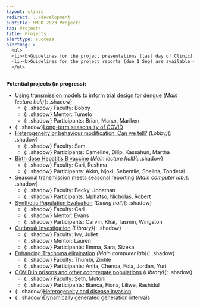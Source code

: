 ```yaml
---
layout: clinic
redirect: ../development
subtitle: MMED 2023 Projects
tab: Projects
title: Projects
alerttype: success
alertmsg: >
  <ul>
  <li><b>Guidelines for the project presentations (last day of Clinic) are available <a href="./projectPresentations">here</a>.</b></li>
  <li><b>Guidelines for the project reports (due 1 Sep) are available <a href="./projectReports">here</a>.</b></li>
  </ul>
---
```


**Potential projects (in progress):**

- [Using transmission models to inform trial design for dengue](./dengueTrials) _(Main lecture hall)_{: .shadow}
    - {: .shadow} Faculty: Bobby
    - {: .shadow} Mentor: Tumelo
    - {: .shadow} Participants: Brian, Manar, Mariken
- {: .shadow}[Long-term seasonality of COVID](./COVIDseasonality)
- [Heterogeneity or behaviour modification: Can we tell?](./heterogeneity) _(Lobby)_{: .shadow}
    - {: .shadow} Faculty: Sam
    - {: .shadow} Participants: Cameline, Dilip, Kassahun, Martha
- [Birth dose Hepatitis B vaccine](./hepb) _(Main lecture hall)_{: .shadow}
    - {: .shadow} Faculty: Cari, Reshma
    - {: .shadow} Participants: Akim, Njoki, Sebentile, Shelina, Tonderai
- [Seasonal transmission meets seasonal reporting](./seasonalData) _(Main computer lab)_{: .shadow}
    - {: .shadow} Faculty: Becky, Jonathan
    - {: .shadow} Participants: Mphatso, Nicholas, Robert
- [Synthetic Population Evaluation](./synthetic) _(Dining hall)_{: .shadow}
    - {: .shadow} Faculty: Carl
    - {: .shadow} Mentor: Evans
    - {: .shadow} Participants: Carvin, Khai, Tasmin, Wingston
- [Outbreak Investigation](./mmf) _(Library)_{: .shadow}
    - {: .shadow} Faculty: Ivy, Juliet
    - {: .shadow} Mentor: Lauren
    - {: .shadow} Participants: Emma, Sara, Sizeka
- [Enhancing Trachoma elimination](./trachoma) _(Main computer lab)_{: .shadow}
    - {: .shadow} Faculty: Thumbi, Zinhle
    - {: .shadow} Participants: Anita, Chenoa, Fola, Jordan, Yuri
- [COVID in prisons and other congregate populations](./covid_prisons) _(Library)_{: .shadow}
    - {: .shadow} Faculty: Seth, Mutoni
    - {: .shadow} Participants: Bianca, Fiona, Liliwe, Rashidul
- {: .shadow}[Heterogeneity and disease invasion](./stochInv)
- {: .shadow}[Dynamically generated generation intervals](./trans_int)
